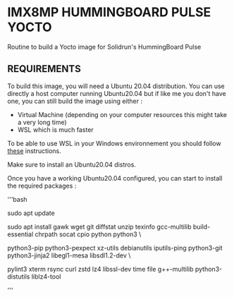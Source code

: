 # IMX8MP HUMMINGBOARD PULSE YOCTO

Routine to build a Yocto image for Solidrun's HummingBoard Pulse

## REQUIREMENTS

To build this image, you will need a Ubuntu 20.04 distribution. You can use directly a host computer running Ubuntu20.04 but if like me you don't have one, you can still build the image using either :

* Virtual Machine (depending on your computer resources this might take a very long time)
* WSL which is much faster

 To be able to use WSL in your Windows environnement you should follow [these](https://learn.microsoft.com/fr-fr/windows/wsl/install) instructions.

Make sure to install an Ubuntu20.04 distros.

Once you have a working Ubuntu20.04 configured, you can start to install the required packages :

'''bash

sudo apt update

sudo apt install gawk wget git diffstat unzip texinfo gcc-multilib build-essential chrpath socat cpio python python3 \

python3-pip python3-pexpect xz-utils debianutils iputils-ping python3-git python3-jinja2 libegl1-mesa libsdl1.2-dev \

pylint3 xterm rsync curl zstd lz4 libssl-dev time file g++-multilib python3-distutils liblz4-tool

'''
